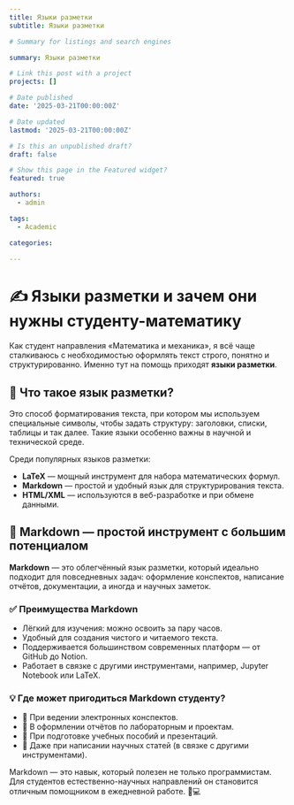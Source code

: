 ```yaml
---
title: Языки разметки
subtitle: Языки разметки

# Summary for listings and search engines

summary: Языки разметки

# Link this post with a project
projects: []

# Date published
date: '2025-03-21T00:00:00Z'

# Date updated
lastmod: '2025-03-21T00:00:00Z'

# Is this an unpublished draft?
draft: false

# Show this page in the Featured widget?
featured: true

authors:
  - admin

tags:
  - Academic

categories:
  
---
```


# ✍️ Языки разметки и зачем они нужны студенту-математику  

Как студент направления «Математика и механика», я всё чаще сталкиваюсь с необходимостью оформлять текст строго, понятно и структурированно. Именно тут на помощь приходят **языки разметки**.  

## 🔹 Что такое язык разметки?  

Это способ форматирования текста, при котором мы используем специальные символы, чтобы задать структуру: заголовки, списки, таблицы и так далее. Такие языки особенно важны в научной и технической среде.  

Среди популярных языков разметки:  
- **LaTeX** — мощный инструмент для набора математических формул.  
- **Markdown** — простой и удобный язык для структурирования текста.  
- **HTML/XML** — используются в веб-разработке и при обмене данными.  

## 📌 Markdown — простой инструмент с большим потенциалом  

**Markdown** — это облегчённый язык разметки, который идеально подходит для повседневных задач: оформление конспектов, написание отчётов, документации, а иногда и научных заметок.  

### ✅ Преимущества Markdown  
- Лёгкий для изучения: можно освоить за пару часов.  
- Удобный для создания чистого и читаемого текста.  
- Поддерживается большинством современных платформ — от GitHub до Notion.  
- Работает в связке с другими инструментами, например, Jupyter Notebook или LaTeX.  

### 💡 Где может пригодиться Markdown студенту?  
- 📓 При ведении электронных конспектов.  
- 🧮 В оформлении отчётов по лабораторным и проектам.  
- 📑 При подготовке учебных пособий и презентаций.  
- 🔬 Даже при написании научных статей (в связке с другими инструментами).  

Markdown — это навык, который полезен не только программистам. Для студентов естественно-научных направлений он становится отличным помощником в ежедневной работе. 📘💻  

